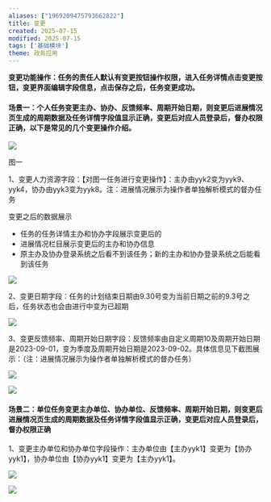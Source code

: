```yaml
---
aliases: ["1969209475793662822"]
title: 变更
created: 2025-07-15
modified: 2025-07-15
tags: ['基础模块']
theme: 政务应用
---
```


**变更功能操作：任务的责任人默认有变更按钮操作权限，进入任务详情点击变更按钮，变更界面编辑字段信息，点击保存之后，任务变更成功。**

#### **场景一**：个人任务变更主办、协办、反馈频率、周期开始日期，则变更后进展情况页生成的周期数据及任务详情字段值显示正确，变更后对应人员登录后，督办权限正确，以下是常见的几个变更操作介绍。

![](ade47a3517135f48559a798b1b29a1d1.jpg)

图一

1、变更人力资源字段：【对图一任务进行变更操作】：主办由yyk2变为yyk9、yyk4，协办由yyk3变为yyk8。注：进展情况展示为操作者单独解析模式的督办任务

变更之后的数据展示

- 任务的任务详情主办和协办字段展示变更后的
- 进展情况栏目展示变更后的主办和协办信息
- 原主办及协办登录系统之后看不到该任务；新的主办和协办登录系统之后能看到该任务

![](c7f0e9f52c6338684530309b582b1da9.jpg)

2、变更日期字段：任务的计划结束日期由9.30号变为当前日期之前的9.3号之后，任务状态也会由进行中变为已超期

![](5b2ca15092455ca561846494be2fe7d9.jpg)

3、变更反馈频率、周期开始日期字段：反馈频率由自定义周期10及周期开始日期是2023-09-01，变为季度及周期开始日期是2023-09-02。具体信息见下截图展示：（注：进展情况展示为操作者单独解析模式的督办任务）

![](ec1cc40e852af446be469a60b8154258.jpg)

![](8e37a1cf1ddc87403284667dc83e2a2e.jpg)

#### **场景二**：单位任务变更主办单位、协办单位、反馈频率、周期开始日期，则变更后进展情况页生成的周期数据及任务详情字段值显示正确，变更后对应人员登录后，督办权限正确

1、变更主办单位和协办单位字段操作：主办单位由【主办yyk1】变更为【协办yyk1】，协办单位由【协办yyk1】变更为【主办yyk1】。

![](2426fb52083a5b37d25e4744bc3bf4a2.jpg)

![](9ccabb871e4bc65d8a1e6397a7935fac.jpg)